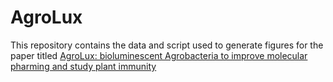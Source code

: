 # AgroLux

This repository contains the data and script used to generate figures for the paper titled [AgroLux: bioluminescent Agrobacteria to improve molecular pharming and study plant immunity](https://onlinelibrary.wiley.com/doi/10.1111/tpj.15454)
